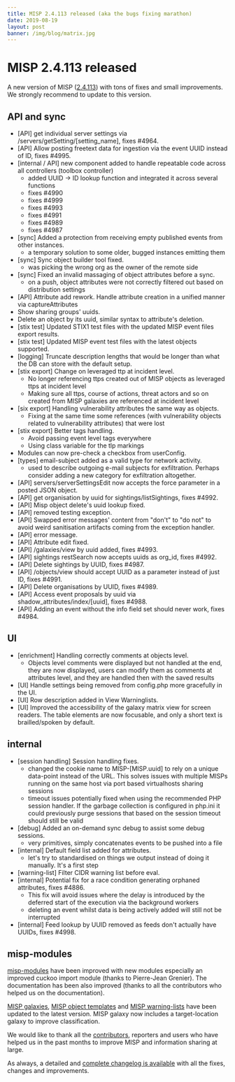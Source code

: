 ```yaml
---
title: MISP 2.4.113 released (aka the bugs fixing marathon)
date: 2019-08-19
layout: post
banner: /img/blog/matrix.jpg
---
```


# MISP 2.4.113 released

A new version of MISP ([2.4.113](https://github.com/MISP/MISP/tree/v2.4.113)) with tons of fixes and small improvements. We strongly recommend to update to this version.

## API and sync

- [API] get individual server settings via /servers/getSetting/[setting_name], fixes #4964.
- [API] Allow posting freetext data for ingestion via the event UUID instead of ID, fixes #4995.
- [internal / API] new component added to handle repeatable code across all controllers (toolbox controller)
  - added UUID -> ID lookup function and integrated it across several functions
  - fixes #4990
  - fixes #4999
  - fixes #4993
  - fixes #4991
  - fixes #4989
  - fixes #4987
- [sync] Added a protection from receiving empty published events from other instances.
  - a temporary solution to some older, bugged instances emitting them
- [sync] Sync object builder tool fixed.
  - was picking the wrong org as the owner of the remote side
- [sync] Fixed an invalid massaging of object attributes before a sync.
  - on a push, object attributes were not correctly filtered out based on distribution settings
- [API] Attribute add rework. Handle attribute creation in a unified manner via captureAttributes
- Show sharing groups' uuids.
- Delete an object by its uuid, similar syntax to attribute's deletion.
- [stix test] Updated STIX1 test files with the updated MISP event files export results.
- [stix test] Updated MISP event test files with the latest objects supported.
- [logging] Truncate description lengths that would be longer than what
  the DB can store with the default setup.
- [stix export] Change on leveraged ttp at incident level.
  - No longer referencing ttps created out of MISP objects as leveraged ttps at incident level
  - Making sure all ttps, course of actions, threat actors and so on created from MISP galaxies are referenced at incident level
- [six export] Handling vulnerability attributes the same way as objects.
  - Fixing at the same time some references (with vulnerability objects related to vulnerability attributes) that were lost
- [stix export] Better tags handling.
  - Avoid passing event level tags everywhere
  - Using class variable for the tlp markings
- Modules can now pre-check a checkbox from userConfig.
- [types] email-subject added as a valid type for network activity.
  - used to describe outgoing e-mail subjects for exfiltration. Perhaps consider adding a new category for exfiltration altogether.
- [API] servers/serverSettingsEdit now accepts the force parameter in a posted JSON object.
- [API] get organisation by uuid for sightings/listSightings, fixes #4992.
- [API] Misp object delete's uuid lookup fixed.
- [API] removed testing exception.
- [API] Swapped error messages' content from "don't" to "do not" to avoid weird sanitisation artifacts coming from the exception handler.
- [API] error message.
- [API] Attribute edit fixed.
- [API] /galaxies/view by uuid added, fixes #4993.
- [API] sightings restSearch now accepts uuids as org_id, fixes #4992.
- [API] Delete sightings by UUID, fixes #4987.
- [API] /objects/view should accept UUID as a parameter instead of just ID, fixes #4991.
- [API] Delete organisations by UUID, fixes #4989.
- [API] Access event proposals by uuid via shadow_attributes/index/[uuid], fixes #4988.
- [API] Adding an event without the info field set should never work, fixes #4984.

## UI

- [enrichment] Handling correctly comments at objects level.
  - Objects level comments were displayed but not handled at the end, they are now displayed, users can modify them as comments at attributes level, and they are handled then with the saved results
- [UI] Handle settings being removed from config.php more gracefully in the UI.
- [UI] Row description added in View Warninglists.
- [UI] Improved the accessibility of the galaxy matrix view for screen readers. The table elements are now focusable, and only a short text is brailled/spoken by default.

## internal

- [session handling] Session handling fixes.
  - changed the cookie name to MISP-[MISP.uuid] to rely on a unique data-point instead of the URL. This solves issues with multiple MISPs running on the same host via port based virtualhosts
 sharing sessions
  - timeout issues potentially fixed when using the recommended PHP session handler. If the garbage collection is configured in php.ini it could previously purge sessions that based on the session timeout should still be valid
- [debug] Added an on-demand sync debug to assist some debug sessions.
  - very primitives, simply concatenates events to be pushed into a file
- [internal] Default field list added for attributes.
  - let's try to standardised on things we output instead of doing it manually. It's a first step
- [warning-list] Filter CIDR warning list before eval.
- [internal] Potential fix for a race condition generating orphaned attributes, fixes #4886.
  - This fix will avoid issues where the delay is introduced by the deferred start of the execution via the background workers
  - deleting an event whilst data is being actively added will still not be interrupted
- [internal] Feed lookup by UUID removed as feeds don't actually have UUIDs, fixes #4998.

## misp-modules

[misp-modules](https://misp.github.io/misp-modules/) have been improved with new modules especially an improved cuckoo import module (thanks to Pierre-Jean Grenier). The documentation has been also improved (thanks to all the contributors who helped us on the documentation).

[MISP galaxies](/galaxy.html), [MISP object templates](/objects.html) and [MISP warning-lists](https://github.com/MISP/misp-warninglists/) have been updated to the latest version. MISP galaxy now includes a target-location galaxy to improve classification.

We would like to thank all the [contributors](/contributors), reporters and users who have helped us in the past months to improve MISP and information sharing at large.

As always, a detailed and [complete changelog is available](/Changelog.txt) with all the fixes, changes and improvements.

